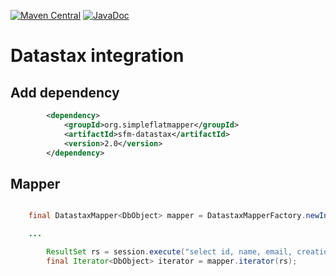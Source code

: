 [![Maven Central](https://img.shields.io/maven-central/v/org.simpleflatmapper/sfm-datastax.svg)](https://maven-badges.herokuapp.com/maven-central/org.simpleflatmapper/sfm-datastax)
[![JavaDoc](https://img.shields.io/badge/javadoc-2.0-blue.svg)](http://www.javadoc.io/doc/org.simpleflatmapper/sfm-datastax)

# Datastax integration

## Add dependency

```xml
		<dependency>
			<groupId>org.simpleflatmapper</groupId>
			<artifactId>sfm-datastax</artifactId>
			<version>2.0</version>
		</dependency>
```

## Mapper

```java

    final DatastaxMapper<DbObject> mapper = DatastaxMapperFactory.newInstance().mapTo(DbObject.class);

    ...

        ResultSet rs = session.execute("select id, name, email, creation_time, type_ordinal, type_name from dbobjects");
        final Iterator<DbObject> iterator = mapper.iterator(rs);
```